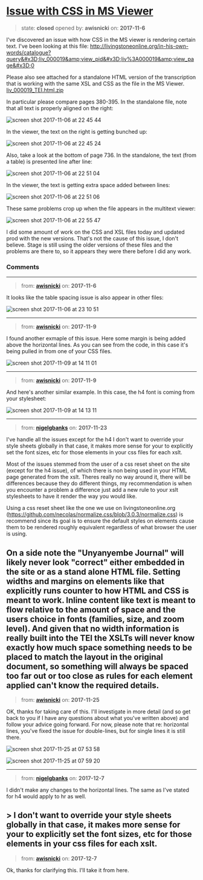 # [Issue with CSS in MS Viewer](https://github.com/livingstoneonline/livingstoneonline/issues/239)

> state: **closed** opened by: **awisnicki** on: **2017-11-6**

I&#x27;ve discovered an issue with how CSS in the MS viewer is rendering certain text. I&#x27;ve been looking at this file: http://livingstoneonline.org/in-his-own-words/catalogue?query&#x3D;liv_000019&amp;view_pid&#x3D;liv%3A000019&amp;view_page&#x3D;0

Please also see attached for a standalone HTML version of the transcription that is working with the same XSL and CSS as the file in the MS Viewer. [liv_000019_TEI.html.zip](https://github.com/livingstoneonline/livingstoneonline/files/1448722/liv_000019_TEI.html.zip)

In particular please compare pages 380-395. In the standalone file, note that all text is properly aligned on the right:

![screen shot 2017-11-06 at 22 45 44](https://user-images.githubusercontent.com/12518623/32477501-50485544-c344-11e7-8508-cfb261f49528.png)

In the viewer, the text on the right is getting bunched up:

![screen shot 2017-11-06 at 22 45 24](https://user-images.githubusercontent.com/12518623/32477528-8df54c4e-c344-11e7-8c96-fef10845608a.png)

Also, take a look at the bottom of page 736. In the standalone, the text (from a table) is presented line after line: 

![screen shot 2017-11-06 at 22 51 04](https://user-images.githubusercontent.com/12518623/32477623-461e1026-c345-11e7-97cf-feec32774d3a.png)

In the viewer, the text is getting extra space added between lines:

![screen shot 2017-11-06 at 22 51 06](https://user-images.githubusercontent.com/12518623/32477627-50831c8c-c345-11e7-8ff0-dd771f9899a0.png)

These same problems crop up when the file appears in the multitext viewer:

![screen shot 2017-11-06 at 22 55 47](https://user-images.githubusercontent.com/12518623/32477725-c006394a-c345-11e7-91db-ac1e87710ff5.png)

I did some amount of work on the CSS and XSL files today and updated prod with the new versions. That&#x27;s not the cause of this issue, I don&#x27;t believe. Stage is still using the older versions of these files and the problems are there to, so it appears they were there before I did any work.

### Comments

---
> from: [**awisnicki**](https://github.com/livingstoneonline/livingstoneonline/issues/239#issuecomment-342377689) on: **2017-11-6**

It looks like the table spacing issue is also appear in other files:

![screen shot 2017-11-06 at 23 10 51](https://user-images.githubusercontent.com/12518623/32478038-f27d689c-c347-11e7-92af-9fc27d90ef1e.png)

---
> from: [**awisnicki**](https://github.com/livingstoneonline/livingstoneonline/issues/239#issuecomment-343277345) on: **2017-11-9**

I found another exmaple of this issue. Here some margin is being added above the horizontal lines. As you can see from the code, in this case it&#x27;s being pulled in from one of your CSS files.

![screen shot 2017-11-09 at 14 11 01](https://user-images.githubusercontent.com/12518623/32627402-ea80a278-c557-11e7-8035-6a8efcd54b2d.png)

---
> from: [**awisnicki**](https://github.com/livingstoneonline/livingstoneonline/issues/239#issuecomment-343278166) on: **2017-11-9**

And here&#x27;s another similar example. In this case, the h4 font is coming from your stylesheet:

![screen shot 2017-11-09 at 14 13 11](https://user-images.githubusercontent.com/12518623/32627562-7aaced3e-c558-11e7-9a0b-54f8a6866295.png)

---
> from: [**nigelgbanks**](https://github.com/livingstoneonline/livingstoneonline/issues/239#issuecomment-346708335) on: **2017-11-23**

I&#x27;ve handle all the issues except for the h4 I don&#x27;t want to override your style sheets globally in that case, it makes more sense for your to explicitly set the font sizes, etc for those elements in your css files for each xslt. 

Most of the issues stemmed from the user of a css reset sheet on the site (except for the h4 issue), of which there is non being used in your HTML page generated from the xslt. Theres really no way around it, there will be differences because they do different things, my recommendation is when you encounter a problem a difference just add a new rule to your xslt stylesheets to have it render the way you would like.

Using a css reset sheet like the one we use on livingstoneonline.org (https://github.com/necolas/normalize.css/blob/3.0.3/normalize.css) is recommend since its goal is to ensure the default styles on elements cause them to be rendered roughly equivalent regardless of what browser the user is using.

On a side note the &quot;Unyanyembe Journal&quot; will likely never look &quot;correct&quot; either embedded in the site or as a stand alone HTML file. Setting widths and margins on elements like that explicitly runs counter to how HTML and CSS is meant to work. Inline content like text is meant to flow relative to the amount of space and the users choice in fonts (families, size, and zoom level). And given that no width information is really built into the TEI the XSLTs will never know exactly how much space something needs to be placed to match the layout in the original document, so something will always be spaced too far out or too close as rules for each element applied can&#x27;t know the required details.
---
> from: [**awisnicki**](https://github.com/livingstoneonline/livingstoneonline/issues/239#issuecomment-346942248) on: **2017-11-25**

OK, thanks for taking care of this. I&#x27;ll investigate in more detail (and so get back to you if I have any questions about what you&#x27;ve written above) and follow your advice going forward. For now, please note that re: horizontal lines, you&#x27;ve fixed the issue for double-lines, but for single lines it is still there.

![screen shot 2017-11-25 at 07 53 58](https://user-images.githubusercontent.com/12518623/33231160-2e9413ae-d1b6-11e7-8fe0-5130cadb6c14.png)

![screen shot 2017-11-25 at 07 59 20](https://user-images.githubusercontent.com/12518623/33231187-a508e5c8-d1b6-11e7-8c25-67e7a60d02f7.png)

---
> from: [**nigelgbanks**](https://github.com/livingstoneonline/livingstoneonline/issues/239#issuecomment-350097554) on: **2017-12-7**

I didn&#x27;t make any changes to the horizontal lines. The same as I&#x27;ve stated for h4 would apply to hr as well.

&gt; I don&#x27;t want to override your style sheets globally in that case, it makes more sense for your to explicitly set the font sizes, etc for those elements in your css files for each xslt.
---
> from: [**awisnicki**](https://github.com/livingstoneonline/livingstoneonline/issues/239#issuecomment-350120354) on: **2017-12-7**

Ok, thanks for clarifying this. I&#x27;ll take it from here.
